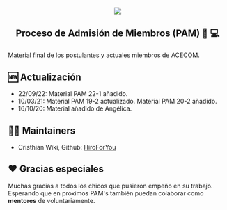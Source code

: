 <p align="center">
    <br>
    <a href="https://www.facebook.com/acecom.uni">
    <img src="https://i.imgur.com/SPrRIfs.png"/>
    </a>
    <br>
</p>

<h2 align="center">
<p>Proceso de Admisión de Miembros (PAM) 🧠 💻</p>
</h2>

Material final de los postulantes y actuales miembros de ACECOM.

## 🆕 Actualización
- 22/09/22: Material PAM 22-1 añadido.
- 10/03/21: Material PAM 19-2 actualizado. Material PAM 20-2 añadido.
- 16/10/20: Material añadido de Angélica.


## 👨‍💻 Maintainers
* Cristhian Wiki, Github: [HiroForYou](https://github.com/HiroForYou)

## ❤️ Gracias especiales 
Muchas gracias a todos los chicos que pusieron empeño en su trabajo. Esperando que en próximos PAM's también puedan colaborar como **mentores** de voluntariamente.